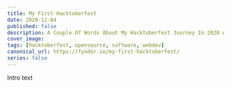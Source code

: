 ```yaml
---
title: My First Hacktoberfest
date: 2020-12-04
published: false
description: A Couple Of Words About My Hacktoberfest Journey In 2020 And Open Source In General
cover_image: 
tags: [hacktoberfest, opensource, software, webdev]
canonical_url: https://fyodor.io/my-first-hacktoberfest/
series: false
---
```


Intro text
